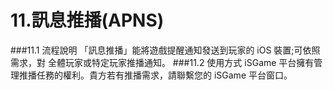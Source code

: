 # 11.訊息推播(APNS)
###11.1 流程說明
「訊息推播」能將遊戲提醒通知發送到玩家的 iOS 裝置;可依照需求，對
全體玩家或特定玩家推播通知。
###11.2 使用方式
iSGame 平台擁有管理推播任務的權利。貴方若有推播需求，請聯繫您的
iSGame 平台窗口。

